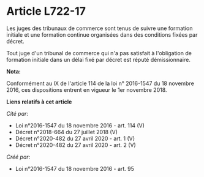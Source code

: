 # Article L722-17

Les juges des tribunaux de commerce sont tenus de suivre une formation initiale et une formation continue organisées dans des
conditions fixées par décret.

Tout juge d'un tribunal de commerce qui n'a pas satisfait à l'obligation de formation initiale dans un délai fixé par décret
est réputé démissionnaire.

**Nota:**

Conformément au IX de l'article 114 de la loi n° 2016-1547 du 18 novembre 2016, ces dispositions entrent en vigueur le 1er
novembre 2018.

**Liens relatifs à cet article**

_Cité par_:

  - Loi n°2016-1547 du 18 novembre 2016 - art. 114 (V)
  - Décret n°2018-664 du 27 juillet 2018 (V)
  - Décret n°2020-482 du 27 avril 2020 - art. 1 (V)
  - Décret n°2020-482 du 27 avril 2020 - art. 2 (V)

_Créé par_:

  - Loi n°2016-1547 du 18 novembre 2016 - art. 95

